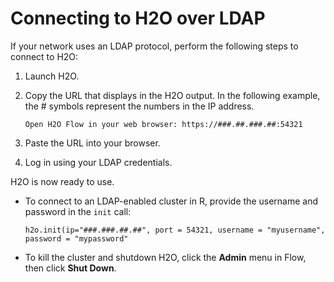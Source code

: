 # Connecting to H2O over LDAP

If your network uses an LDAP protocol, perform the following steps to connect to H2O: 

1. Launch H2O. 
2. Copy the URL that displays in the H2O output. In the following example, the # symbols represent the numbers in the IP address. 

   `Open H2O Flow in your web browser: https://###.##.###.##:54321`
3. Paste the URL into your browser. 
4. Log in using your LDAP credentials.

H2O is now ready to use. 

- To connect to an LDAP-enabled cluster in R, provide the username and password in the `init` call: 

  `h2o.init(ip="###.###.##.##", port = 54321, username = "myusername", password = "mypassword"`

- To kill the cluster and shutdown H2O, click the **Admin** menu in Flow, then click **Shut Down**. 
